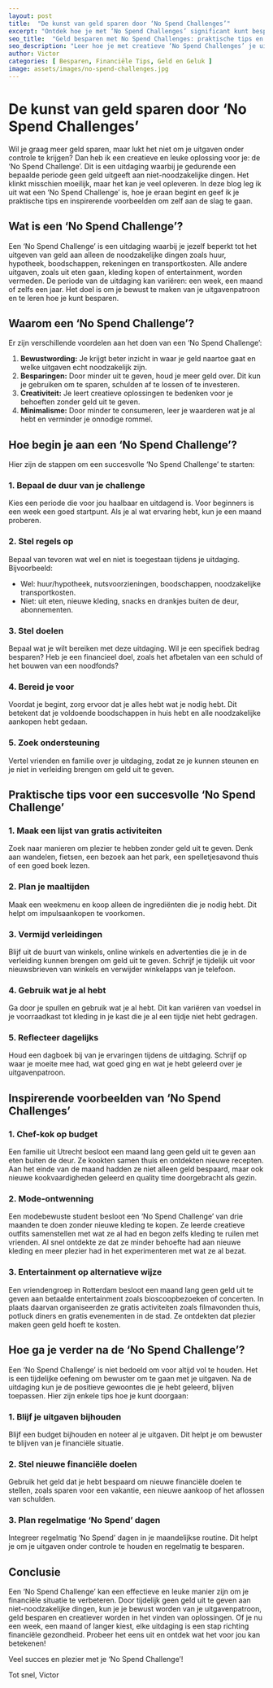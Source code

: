 ```yaml
---
layout: post
title:  "De kunst van geld sparen door ‘No Spend Challenges’"
excerpt: "Ontdek hoe je met ‘No Spend Challenges’ significant kunt besparen en je financiële gezondheid kunt verbeteren."
seo_title:  "Geld besparen met No Spend Challenges: praktische tips en uitdagingen"
seo_description: "Leer hoe je met creatieve ‘No Spend Challenges’ je uitgaven kunt verminderen, geld kunt besparen en je financiële doelen kunt bereiken. Inclusief praktische tips en inspirerende voorbeelden."
author: Victor
categories: [ Besparen, Financiële Tips, Geld en Geluk ]
image: assets/images/no-spend-challenges.jpg
---
```


# De kunst van geld sparen door ‘No Spend Challenges’

Wil je graag meer geld sparen, maar lukt het niet om je uitgaven onder controle te krijgen? Dan heb ik een creatieve en leuke oplossing voor je: de ‘No Spend Challenge’. Dit is een uitdaging waarbij je gedurende een bepaalde periode geen geld uitgeeft aan niet-noodzakelijke dingen. Het klinkt misschien moeilijk, maar het kan je veel opleveren. In deze blog leg ik uit wat een ‘No Spend Challenge’ is, hoe je eraan begint en geef ik je praktische tips en inspirerende voorbeelden om zelf aan de slag te gaan.

## Wat is een ‘No Spend Challenge’?

Een ‘No Spend Challenge’ is een uitdaging waarbij je jezelf beperkt tot het uitgeven van geld aan alleen de noodzakelijke dingen zoals huur, hypotheek, boodschappen, rekeningen en transportkosten. Alle andere uitgaven, zoals uit eten gaan, kleding kopen of entertainment, worden vermeden. De periode van de uitdaging kan variëren: een week, een maand of zelfs een jaar. Het doel is om je bewust te maken van je uitgavenpatroon en te leren hoe je kunt besparen.

## Waarom een ‘No Spend Challenge’?

Er zijn verschillende voordelen aan het doen van een ‘No Spend Challenge’:
1. **Bewustwording:** Je krijgt beter inzicht in waar je geld naartoe gaat en welke uitgaven echt noodzakelijk zijn.
2. **Besparingen:** Door minder uit te geven, houd je meer geld over. Dit kun je gebruiken om te sparen, schulden af te lossen of te investeren.
3. **Creativiteit:** Je leert creatieve oplossingen te bedenken voor je behoeften zonder geld uit te geven.
4. **Minimalisme:** Door minder te consumeren, leer je waarderen wat je al hebt en verminder je onnodige rommel.

## Hoe begin je aan een ‘No Spend Challenge’?

Hier zijn de stappen om een succesvolle ‘No Spend Challenge’ te starten:

### 1. Bepaal de duur van je challenge
Kies een periode die voor jou haalbaar en uitdagend is. Voor beginners is een week een goed startpunt. Als je al wat ervaring hebt, kun je een maand proberen.

### 2. Stel regels op
Bepaal van tevoren wat wel en niet is toegestaan tijdens je uitdaging. Bijvoorbeeld:
- Wel: huur/hypotheek, nutsvoorzieningen, boodschappen, noodzakelijke transportkosten.
- Niet: uit eten, nieuwe kleding, snacks en drankjes buiten de deur, abonnementen.

### 3. Stel doelen
Bepaal wat je wilt bereiken met deze uitdaging. Wil je een specifiek bedrag besparen? Heb je een financieel doel, zoals het afbetalen van een schuld of het bouwen van een noodfonds?

### 4. Bereid je voor
Voordat je begint, zorg ervoor dat je alles hebt wat je nodig hebt. Dit betekent dat je voldoende boodschappen in huis hebt en alle noodzakelijke aankopen hebt gedaan.

### 5. Zoek ondersteuning
Vertel vrienden en familie over je uitdaging, zodat ze je kunnen steunen en je niet in verleiding brengen om geld uit te geven.

## Praktische tips voor een succesvolle ‘No Spend Challenge’

### 1. Maak een lijst van gratis activiteiten
Zoek naar manieren om plezier te hebben zonder geld uit te geven. Denk aan wandelen, fietsen, een bezoek aan het park, een spelletjesavond thuis of een goed boek lezen.

### 2. Plan je maaltijden
Maak een weekmenu en koop alleen de ingrediënten die je nodig hebt. Dit helpt om impulsaankopen te voorkomen.

### 3. Vermijd verleidingen
Blijf uit de buurt van winkels, online winkels en advertenties die je in de verleiding kunnen brengen om geld uit te geven. Schrijf je tijdelijk uit voor nieuwsbrieven van winkels en verwijder winkelapps van je telefoon.

### 4. Gebruik wat je al hebt
Ga door je spullen en gebruik wat je al hebt. Dit kan variëren van voedsel in je voorraadkast tot kleding in je kast die je al een tijdje niet hebt gedragen.

### 5. Reflecteer dagelijks
Houd een dagboek bij van je ervaringen tijdens de uitdaging. Schrijf op waar je moeite mee had, wat goed ging en wat je hebt geleerd over je uitgavenpatroon.

## Inspirerende voorbeelden van ‘No Spend Challenges’

### 1. Chef-kok op budget
Een familie uit Utrecht besloot een maand lang geen geld uit te geven aan eten buiten de deur. Ze kookten samen thuis en ontdekten nieuwe recepten. Aan het einde van de maand hadden ze niet alleen geld bespaard, maar ook nieuwe kookvaardigheden geleerd en quality time doorgebracht als gezin.

### 2. Mode-ontwenning
Een modebewuste student besloot een ‘No Spend Challenge’ van drie maanden te doen zonder nieuwe kleding te kopen. Ze leerde creatieve outfits samenstellen met wat ze al had en begon zelfs kleding te ruilen met vrienden. Al snel ontdekte ze dat ze minder behoefte had aan nieuwe kleding en meer plezier had in het experimenteren met wat ze al bezat.

### 3. Entertainment op alternatieve wijze
Een vriendengroep in Rotterdam besloot een maand lang geen geld uit te geven aan betaalde entertainment zoals bioscoopbezoeken of concerten. In plaats daarvan organiseerden ze gratis activiteiten zoals filmavonden thuis, potluck diners en gratis evenementen in de stad. Ze ontdekten dat plezier maken geen geld hoeft te kosten.

## Hoe ga je verder na de ‘No Spend Challenge’?

Een ‘No Spend Challenge’ is niet bedoeld om voor altijd vol te houden. Het is een tijdelijke oefening om bewuster om te gaan met je uitgaven. Na de uitdaging kun je de positieve gewoontes die je hebt geleerd, blijven toepassen. Hier zijn enkele tips hoe je kunt doorgaan:

### 1. Blijf je uitgaven bijhouden
Blijf een budget bijhouden en noteer al je uitgaven. Dit helpt je om bewuster te blijven van je financiële situatie.

### 2. Stel nieuwe financiële doelen
Gebruik het geld dat je hebt bespaard om nieuwe financiële doelen te stellen, zoals sparen voor een vakantie, een nieuwe aankoop of het aflossen van schulden.

### 3. Plan regelmatige ‘No Spend’ dagen
Integreer regelmatig ‘No Spend’ dagen in je maandelijkse routine. Dit helpt je om je uitgaven onder controle te houden en regelmatig te besparen.

## Conclusie

Een ‘No Spend Challenge’ kan een effectieve en leuke manier zijn om je financiële situatie te verbeteren. Door tijdelijk geen geld uit te geven aan niet-noodzakelijke dingen, kun je je bewust worden van je uitgavenpatroon, geld besparen en creatiever worden in het vinden van oplossingen. Of je nu een week, een maand of langer kiest, elke uitdaging is een stap richting financiële gezondheid. Probeer het eens uit en ontdek wat het voor jou kan betekenen!

Veel succes en plezier met je ‘No Spend Challenge’!

Tot snel,
Victor
